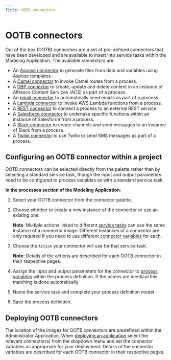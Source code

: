 ```yaml
---
Title: OOTB connectors
---
```


# OOTB connectors
Out of the box (OOTB) connectors are a set of pre-defined connectors that have been developed and are available to insert into service tasks within the Modeling Application. The available connectors are: 

* An [Aspose connector](../ootb/aspose.md) to generate files from data and variables using Aspose templates.
* A [Camel connector](../ootb/camel.md) to invoke Camel routes from a process.
* A [DBP connector](../ootb/dbp.md) to create, update and delete content in an instance of Alfresco Content Services (ACS) as part of a process.
* An [email connector](../ootb/email.md) to automatically send emails as part of a process.
* A [Lambda connector](../ootb/lambda.md) to invoke AWS Lambda functions from a process.
* A [REST connector](../ootb/rest.md) to connect a process to an external REST service.
* A [Salesforce connector](../ootb/salesforce.md) to undertake specific functions within an instance of Salesforce from a process.
* A [Slack connector](../ootb/slack.md) to create channels and send messages to an instance of Slack from a process.
* A [Twilio connector](../ootb/twilio.md) to use Twilio to send SMS messages as part of a process.


## Configuring an OOTB connector within a project
OOTB connectors can be selected directly from the palette rather than by selecting a standard service task, though the input and output parameters need to be configured to process variables as with a standard service task.

**In the processes section of the Modeling Application**:

1. Select your OOTB connector from the connector palette. 
2. Choose whether to create a new instance of the connector or use an existing one.
 
	**Note**: Multiple actions linked to different [service tasks](../../processes/bpmn/service.md) can use the same instance of a connector image. Different instances of 	a connector are only required if you need to use different [connector variables](../../connectors/README.md/#connector-variables) for each.

3. Choose the `Action` your connector will use for that service task. 

	**Note**: Details of the actions are described for each OOTB connector in their respective 	pages.

4. Assign the input and output parameters for the connector to [process variables](../../processes/README.md#process-variables) within the process definition. If the names are identical this matching is done automatically.
5. Name the service task and complete your process definition model. 
6. Save the process definition. 

## Deploying OOTB connectors
The location of the images for OOTB connectors are predefined within the Administrator Application. When [deploying an application](../../../administrator/deploy/README.md) select the relevant connector(s) from the dropdown menu and set the connector variables as appropriate for your deployment. Details of the connector variables are described for each OOTB connector in their respective pages.